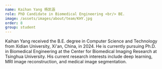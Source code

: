 ```yaml
---
name: Kaihan Yang 杨凯涵
role: PhD Candidate in Biomedical Engineering <br/> BE.
image: /assets/images/about/team/KHY.jpg
order: 8
group: student
---
```


Kaihan Yang received the B.E. degree in Computer Science and Technology from Xidian University, Xi'an, China, in 2024. He is currently pursuing Ph.D. in Biomedical Engineering at the Center for Biomedical Imaging Research at Tsinghua University. His current research interests include deep learning, MRI image reconstruction, and medical image segmentation.